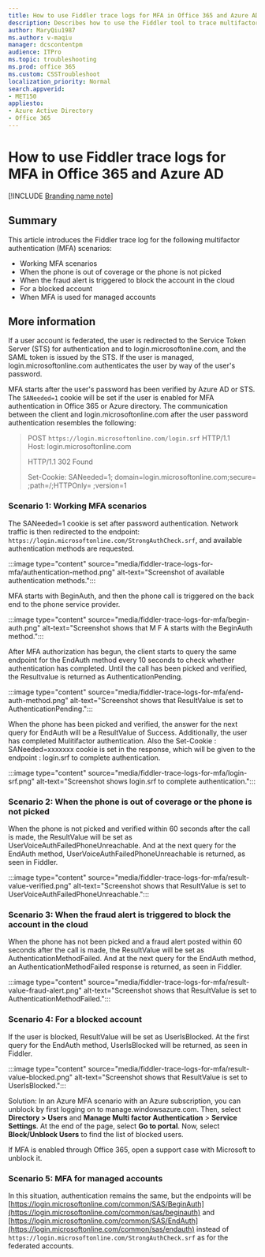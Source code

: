 ```yaml
---
title: How to use Fiddler trace logs for MFA in Office 365 and Azure AD
description: Describes how to use the Fiddler tool to trace multifactor authentication (MFA) scenarios in Office 365.
author: MaryQiu1987
ms.author: v-maqiu
manager: dcscontentpm
audience: ITPro 
ms.topic: troubleshooting 
ms.prod: office 365
ms.custom: CSSTroubleshoot
localization_priority: Normal
search.appverid: 
- MET150
appliesto:
- Azure Active Directory
- Office 365
---
```


# How to use Fiddler trace logs for MFA in Office 365 and Azure AD

[!INCLUDE [Branding name note](../../../includes/branding-name-note.md)]

## Summary

This article introduces the Fiddler trace log for the following multifactor authentication (MFA) scenarios:

- Working MFA scenarios
- When the phone is out of coverage or the phone is not picked
- When the fraud alert is triggered to block the account in the cloud
- For a blocked account
- When MFA is used for managed accounts

## More information

If a user account is federated, the user is redirected to the Service Token Server (STS) for authentication and to login.microsoftonline.com, and the SAML token is issued by the STS. If the user is managed, login.microsoftonline.com authenticates the user by way of the user's password.

MFA starts after the user's password has been verified by Azure AD or STS. The `SANeeded=1` cookie will be set if the user is enabled for MFA authentication in Office 365 or Azure directory. The communication between the client and login.microsoftonline.com after the user password authentication resembles the following:

> POST `https://login.microsoftonline.com/login.srf` HTTP/1.1  
> Host: login.microsoftonline.com
>
> HTTP/1.1 302 Found
>
> Set-Cookie: SANeeded=1; domain=login.microsoftonline.com;secure= ;path=/;HTTPOnly= ;version=1

### Scenario 1: Working MFA scenarios

The SANeeded=1 cookie is set after password authentication. Network traffic is then redirected to the endpoint: `https://login.microsoftonline.com/StrongAuthCheck.srf`, and available authentication methods are requested.

:::image type="content" source="media/fiddler-trace-logs-for-mfa/authentication-method.png" alt-text="Screenshot of available authentication methods.":::

MFA starts with BeginAuth, and then the phone call is triggered on the back end to the phone service provider.

:::image type="content" source="media/fiddler-trace-logs-for-mfa/begin-auth.png" alt-text="Screenshot shows that M F A starts with the BeginAuth method.":::

After MFA authorization has begun, the client starts to query the same endpoint for the EndAuth method every 10 seconds to check whether authentication has completed. Until the call has been picked and verified, the Resultvalue is returned as AuthenticationPending.

:::image type="content" source="media/fiddler-trace-logs-for-mfa/end-auth-method.png" alt-text="Screenshot shows that ResultValue is set to AuthenticationPending.":::

When the phone has been picked and verified, the answer for the next query for EndAuth will be a ResultValue of Success. Additionally, the user has completed Mulitifactor authentication. Also the Set-Cookie : SANeeded=xxxxxxx cookie is set in the response, which will be given to the endpoint : login.srf to complete authentication.

:::image type="content" source="media/fiddler-trace-logs-for-mfa/login-srf.png" alt-text="Screenshot shows login.srf to complete authentication.":::

### Scenario 2: When the phone is out of coverage or the phone is not picked

When the phone is not picked and verified within 60 seconds after the call is made, the ResultValue will be set as UserVoiceAuthFailedPhoneUnreachable. And at the next query for the EndAuth method, UserVoiceAuthFailedPhoneUnreachable is returned, as seen in Fiddler.

:::image type="content" source="media/fiddler-trace-logs-for-mfa/result-value-verified.png" alt-text="Screenshot shows that ResultValue is set to UserVoiceAuthFailedPhoneUnreachable.":::

### Scenario 3: When the fraud alert is triggered to block the account in the cloud

When the phone has not been picked and a fraud alert posted within 60 seconds after the call is made, the ResultValue will be set as AuthenticationMethodFailed. And at the next query for the EndAuth method, an AuthenticationMethodFailed response is returned, as seen in Fiddler.

:::image type="content" source="media/fiddler-trace-logs-for-mfa/result-value-fraud-alert.png" alt-text="Screenshot shows that ResultValue is set to AuthenticationMethodFailed.":::

### Scenario 4: For a blocked account

If the user is blocked, ResultValue will be set as UserIsBlocked. At the first query for the EndAuth method, UserIsBlocked will be returned, as seen in Fiddler.

:::image type="content" source="media/fiddler-trace-logs-for-mfa/result-value-blocked.png" alt-text="Screenshot shows that ResultValue is set to UserIsBlocked.":::

Solution: In an Azure MFA scenario with an Azure subscription, you can unblock by first logging on to manage.windowsazure.com. Then, select **Directory > Users** and **Manage Multi factor Authentication** > **Service Settings**. At the end of the page, select **Go to portal**. Now, select **Block/Unblock Users** to find the list of blocked users.

If MFA is enabled through Office 365, open a support case with Microsoft to unblock it.

### Scenario 5: MFA for managed accounts

In this situation, authentication remains the same, but the endpoints will be [https://login.microsoftonline.com/common/SAS/BeginAuth](https://login.microsoftonline.com/common/sas/beginauth) and [https://login.microsoftonline.com/common/SAS/EndAuth](https://login.microsoftonline.com/common/sas/endauth) instead of `https://login.microsoftonline.com/StrongAuthCheck.srf` as for the federated accounts.